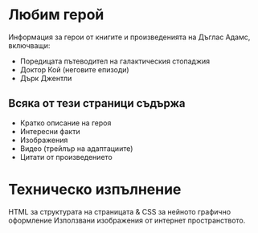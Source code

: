 # Любим герой

Информация за герои от книгите и произведенията на Дъглас Адамс, включващи:
- Поредицата пътеводител на галактическия стопаджия
- Доктор Кой (неговите епизоди)
- Дърк Джентли

## Всяка от тези страници съдържа
- Кратко описание на героя
- Интересни факти
- Изображения
- Видео (трейлър на адаптациите)
- Цитати от произведението

# Техническо изпълнение

HTML за структурата на страницата & CSS за нейното графично оформление
Използвани изображения от интернет пространството.